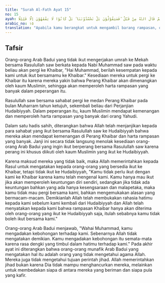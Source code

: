 ```yaml
---
title: "Surah Al-Fath Ayat 15"
no: 15
ayah: سَيَقُوْلُ الْمُخَلَّفُوْنَ اِذَا انْطَلَقْتُمْ اِلٰى مَغَانِمَ لِتَأْخُذُوْهَا ذَرُوْنَا نَتَّبِعْكُمْ ۚ يُرِيْدُوْنَ اَنْ يُّبَدِّلُوْا كَلٰمَ اللّٰهِ ۗ قُلْ لَّنْ تَتَّبِعُوْنَا كَذٰلِكُمْ قَالَ اللّٰهُ مِنْ قَبْلُ  ۖفَسَيَقُوْلُوْنَ بَلْ تَحْسُدُوْنَنَا ۗ بَلْ كَانُوْا لَا يَفْقَهُوْنَ اِلَّا قَلِيْلًا
arabic_no: ١٥
translation: "Apabila kamu berangkat untuk mengambil barang rampasan, orang-orang Badui yang tertinggal itu akan berkata, “Biarkanlah kami mengikuti kamu.” Mereka hendak mengubah janji Allah. Katakanlah, “Kamu sekali-kali tidak (boleh) mengikuti kami. Demikianlah yang telah ditetapkan Allah sejak semula.” Maka mereka akan berkata, “Sebenarnya kamu dengki kepada kami.” Padahal mereka tidak mengerti melainkan sedikit sekali. "
---
```


## Tafsir

Orang-orang Arab Badui yang tidak ikut mengerjakan umrah ke Mekah bersama Rasulullah saw berkata kepada Nabi Muhammad saw pada waktu beliau akan pergi ke Khaibar, "Hai Muhammad, berilah kesempatan kepada kami untuk ikut bersamamu ke Khaibar." Kesediaan mereka untuk pergi ke Khaibar itu karena mereka yakin bahwa Perang Khaibar akan dimenangkan oleh kaum Muslimin, sehingga akan memperoleh harta rampasan yang banyak dalam peperangan itu.

Rasulullah saw bersama sahabat pergi ke medan Perang Khaibar pada bulan Muharram tahun ketujuh, sekembali beliau dari Perjanjian Hudaibiyyah. Dalam peperangan itu, kaum Muslimin mendapat kemenangan dan memperoleh harta rampasan yang banyak dari orang Yahudi.

Dalam satu hadis sahih, diterangkan bahwa Allah telah menjanjikan kepada para sahabat yang ikut bersama Rasulullah saw ke Hudaibiyyah bahwa mereka akan mendapat kemenangan di Perang Khaibar dan harta rampasan yang banyak. Janji ini secara tidak langsung menolak kesediaan orang-orang Arab Badui yang ingin ikut berperang bersama Rasulullah saw karena perang ini khusus diikuti oleh kaum Muslimin yang ikut ke Hudaibiyyah.

Karena maksud mereka yang tidak baik, maka Allah memerintahkan kepada Rasul untuk mengatakan kepada orang-orang yang bersedia ikut ke Khaibar, tetapi tidak ikut ke Hudaibiyyah, "Kamu tidak perlu ikut dengan kami ke Khaibar karena kamu telah mengenal kami. Kamu hanya mau ikut jika akan memperoleh keuntungan diri sendiri, sedangkan jika tidak ada keuntungan bahkan yang ada hanya kesengsaraan dan malapetaka, maka kamu tidak mau pergi bersama kami, bahkan mengemukakan alasan yang bermacam-macam. Demikianlah Allah telah membukakan rahasia hatimu kepada kami sebelum kami kembali dari Hudaibiyyah dan Allah telah menyatakan kepada kami bahwa rampasan Khaibar hanya akan diterima oleh orang-orang yang ikut ke Hudaibiyyah saja, itulah sebabnya kamu tidak boleh ikut bersama kami."

Orang-orang Arab Badui menjawab, "Wahai Muhammad, kamu mengadakan kebohongan terhadap kami. Sebenarnya Allah tidak mengatakan demikian. Kamu mengadakan kebohongan itu semata-mata karena rasa dengki yang timbul dalam hatimu terhadap kami." Pada akhir ayat ini diterangkan bahwa orang-orang munafik Arab Badui yang mengatakan hal itu adalah orang yang tidak mengetahui agama Allah. Mereka juga tidak mengetahui tujuan perintah jihad. Allah memerintahkan jihad bukan karena Dia tidak mampu menghancurkan mereka, melainkan untuk membedakan siapa di antara mereka yang beriman dan siapa pula yang kafir.
